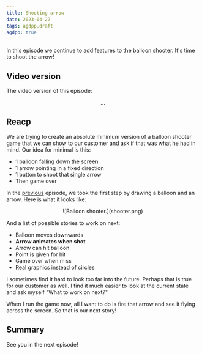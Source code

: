 ```yaml
---
title: Shooting arrow
date: 2023-04-22
tags: agdpp,draft
agdpp: true
---
```


In this episode we continue to add features to the balloon shooter. It's time
to shoot the arrow!

## Video version

The video version of this episode:

<center>
...
</center>

## Reacp

We are trying to create an absolute minimum version of a balloon shooter game
that we can show to our customer and ask if that was what he had in mind. Our
idea for minimal is this:

* 1 balloon falling down the screen
* 1 arrow pointing in a fixed direction
* 1 button to shoot that single arrow
* Then game over

In the
[previous](/writing/agdpp-demo-and-game-idea/index.html) episode, we took the
first step by drawing a balloon and an arrow. Here is what it looks like:

<center>
![Balloon shooter.](shooter.png)
</center>

And a list of possible stories to work on next:

* Balloon moves downwards
* **Arrow animates when shot**
* Arrow can hit balloon
* Point is given for hit
* Game over when miss
* Real graphics instead of circles

I sometimes find it hard to look too far into the future. Perhaps that is true
for our customer as well. I find it much easier to look at the current state
and ask myself "What to work on next?"

When I run the game now, all I want to do is fire that arrow and see it flying
across the screen. So that is our next story!

## Summary

See you in the next episode!
